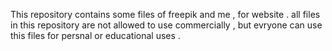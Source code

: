 This repository contains some files of freepik and me , for website . all files in this repository are not allowed to use commercially , but evryone can use this files for persnal or educational uses .
